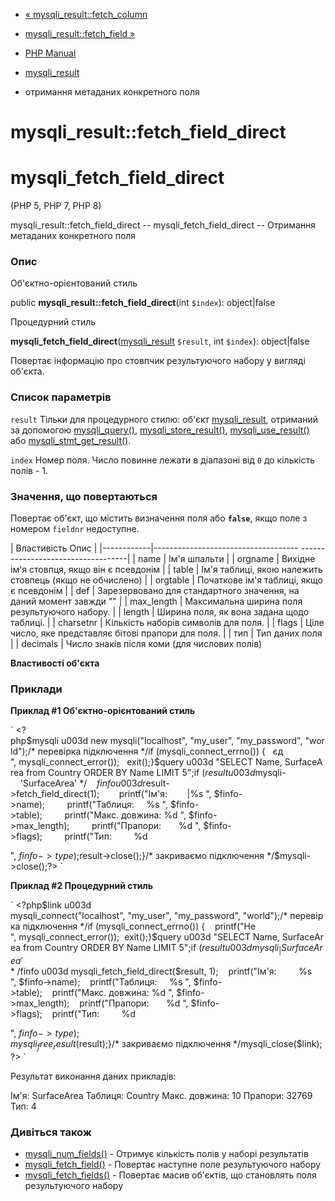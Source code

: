 - [« mysqli_result::fetch_column](mysqli-result.fetch-column.md)
- [mysqli_result::fetch_field »](mysqli-result.fetch-field.md)

- [PHP Manual](index.md)
- [mysqli_result](class.mysqli-result.md)
- отримання метаданих конкретного поля

# mysqli_result::fetch_field_direct

# mysqli_fetch_field_direct

(PHP 5, PHP 7, PHP 8)

mysqli_result::fetch_field_direct -- mysqli_fetch_field_direct --
Отримання метаданих конкретного поля

### Опис

Об'єктно-орієнтований стиль

public **mysqli_result::fetch_field_direct**(int `$index`):
object\|false

Процедурний стиль

**mysqli_fetch_field_direct**([mysqli_result](class.mysqli-result.md)
`$result`, int `$index`): object\|false

Повертає інформацію про стовпчик результуючого набору у вигляді об'єкта.

### Список параметрів

`result`
Тільки для процедурного стилю: об'єкт
[mysqli_result](class.mysqli-result.md), отриманий за допомогою
[mysqli_query()](mysqli.query.md),
[mysqli_store_result()](mysqli.store-result.md),
[mysqli_use_result()](mysqli.use-result.md) або
[mysqli_stmt_get_result()](mysqli-stmt.get-result.md).

`index`
Номер поля. Число повинне лежати в діапазоні від `0` до
кількість полів - 1.

### Значення, що повертаються

Повертає об'єкт, що містить визначення поля або **`false`**, якщо поле
з номером `fieldnr` недоступне.

| Властивість Опис |
|------------|------------------------------------ -----------------------------------|
| name | Ім'я шпальти |
| orgname | Вихідне ім'я стовпця, якщо він є псевдонім |
| table | Ім'я таблиці, якою належить стовпець (якщо не обчислено) |
| orgtable | Початкове ім'я таблиці, якщо є псевдонім |
| def | Зарезервовано для стандартного значення, на даний момент завжди "" |
| max_length | Максимальна ширина поля результуючого набору. |
| length | Ширина поля, як вона задана щодо таблиці. |
| charsetnr | Кількість наборів символів для поля. |
| flags | Ціле число, яке представляє бітові прапори для поля. |
| тип | Тип даних поля |
| decimals | Число знаків після коми (для числових полів)

**Властивості об'єкта**

### Приклади

**Приклад #1 Об'єктно-орієнтований стиль**

` <?php$mysqli u003d new mysqli("localhost", "my_user", "my_password", "world");/* перевірка підключення */if (mysqli_connect_errno()) {   єд
", mysqli_connect_error());   exit();}$query u003d "SELECT Name, SurfaceArea from Country ORDER BY Name LIMIT 5";if ($result u003d $mysqli-    'SurfaceArea' */    $finfo u003d $result->fetch_field_direct(1);        printf("Ім'я:        |%s
", $finfo->name);         printf("Таблиця:     %s
", $finfo->table);         printf("Макс. довжина: %d
", $finfo->max_length);         printf("Прапори:       %d
", $finfo->flags);         printf("Тип:         %d

", $finfo->type);   $result->close();}/* закриваємо підключення */$mysqli->close();?> `

**Приклад #2 Процедурний стиль**

` <?php$link u003d mysqli_connect("localhost", "my_user", "my_password", "world");/* перевірка підключення */if (mysqli_connect_errno()) {    printf("Не 
", mysqli_connect_error());  exit();}$query u003d "SELECT Name, SurfaceArea from Country ORDER BY Name LIMIT 5";if ($result u003d mysqli_    | SurfaceArea' */   $finfo u003d mysqli_fetch_field_direct($result, 1);    printf("Ім'я:         %s
", $finfo->name);    printf("Таблиця:     %s
", $finfo->table);    printf("Макс. довжина: %d
", $finfo->max_length);    printf("Прапори:       %d
", $finfo->flags);    printf("Тип:         %d

", $finfo->type);   mysqli_free_result($result);}/* закриваємо підключення */mysqli_close($link);?> `

Результат виконання даних прикладів:

Ім'я: SurfaceArea
Таблиця: Country
Макс. довжина: 10
Прапори: 32769
Тип: 4

### Дивіться також

- [mysqli_num_fields()](mysqli-result.field-count.md) - Отримує
кількість полів у наборі результатів
- [mysqli_fetch_field()](mysqli-result.fetch-field.md) - Повертає
наступне поле результуючого набору
- [mysqli_fetch_fields()](mysqli-result.fetch-fields.md) -
Повертає масив об'єктів, що становлять поля результуючого
набору
